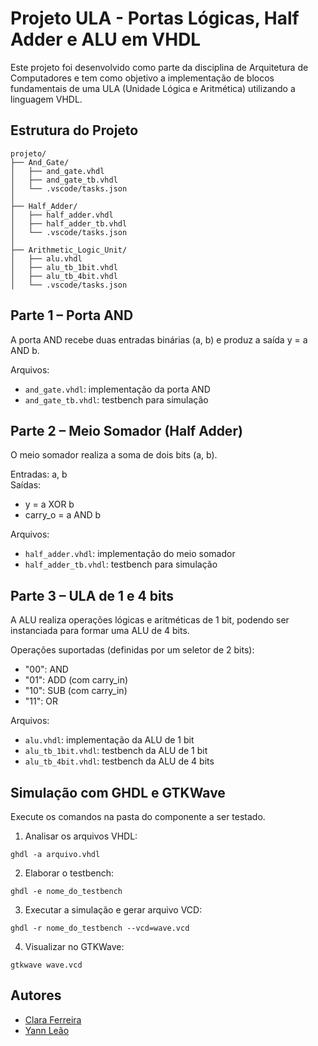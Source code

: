 # Projeto ULA - Portas Lógicas, Half Adder e ALU em VHDL

Este projeto foi desenvolvido como parte da disciplina de Arquitetura de Computadores e tem como objetivo a implementação de blocos fundamentais de uma ULA (Unidade Lógica e Aritmética) utilizando a linguagem VHDL.

## Estrutura do Projeto

```
projeto/
├── And_Gate/
│   ├── and_gate.vhdl
│   ├── and_gate_tb.vhdl
│   └── .vscode/tasks.json
│
├── Half_Adder/
│   ├── half_adder.vhdl
│   ├── half_adder_tb.vhdl
│   └── .vscode/tasks.json
│
├── Arithmetic_Logic_Unit/
│   ├── alu.vhdl
│   ├── alu_tb_1bit.vhdl
│   ├── alu_tb_4bit.vhdl
│   └── .vscode/tasks.json
```

## Parte 1 – Porta AND

A porta AND recebe duas entradas binárias (a, b) e produz a saída y = a AND b.

Arquivos:
- `and_gate.vhdl`: implementação da porta AND
- `and_gate_tb.vhdl`: testbench para simulação

## Parte 2 – Meio Somador (Half Adder)

O meio somador realiza a soma de dois bits (a, b).

Entradas: a, b  
Saídas:
- y = a XOR b
- carry_o = a AND b

Arquivos:
- `half_adder.vhdl`: implementação do meio somador
- `half_adder_tb.vhdl`: testbench para simulação

## Parte 3 – ULA de 1 e 4 bits

A ALU realiza operações lógicas e aritméticas de 1 bit, podendo ser instanciada para formar uma ALU de 4 bits.

Operações suportadas (definidas por um seletor de 2 bits):
- "00": AND
- "01": ADD (com carry_in)
- "10": SUB (com carry_in)
- "11": OR

Arquivos:
- `alu.vhdl`: implementação da ALU de 1 bit
- `alu_tb_1bit.vhdl`: testbench da ALU de 1 bit
- `alu_tb_4bit.vhdl`: testbench da ALU de 4 bits

## Simulação com GHDL e GTKWave

Execute os comandos na pasta do componente a ser testado.

1. Analisar os arquivos VHDL:

```
ghdl -a arquivo.vhdl
```

2. Elaborar o testbench:

```
ghdl -e nome_do_testbench
```

3. Executar a simulação e gerar arquivo VCD:

```
ghdl -r nome_do_testbench --vcd=wave.vcd
```

4. Visualizar no GTKWave:

```
gtkwave wave.vcd
```

## Autores

- [Clara Ferreira](https://github.com/MClaraFerreira5)
- [Yann Leão](https://github.com/YannLeao)
